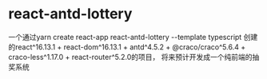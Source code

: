 # react-antd-lottery
一个通过yarn create react-app react-antd-lottery --template typescript  创建的react^16.13.1 + react-dom^16.13.1 + antd^4.5.2 + @craco/craco^5.6.4 + craco-less^1.17.0 + react-router^5.2.0的项目， 将来预计开发成一个纯前端的抽奖系统
